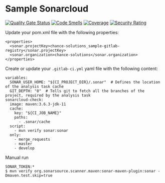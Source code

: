 # Sample Sonarcloud

[![Quality Gate Status](https://sonarcloud.io/api/project_badges/measure?project=chance-solutions_sample-sonarcloud2&metric=alert_status)](https://sonarcloud.io/summary/new_code?id=chance-solutions_sample-sonarcloud2)
[![Code Smells](https://sonarcloud.io/api/project_badges/measure?project=chance-solutions_sample-sonarcloud2&metric=code_smells)](https://sonarcloud.io/summary/new_code?id=chance-solutions_sample-sonarcloud2)
[![Coverage](https://sonarcloud.io/api/project_badges/measure?project=chance-solutions_sample-sonarcloud2&metric=coverage)](https://sonarcloud.io/summary/new_code?id=chance-solutions_sample-sonarcloud2)
[![Security Rating](https://sonarcloud.io/api/project_badges/measure?project=chance-solutions_sample-sonarcloud2&metric=security_rating)](https://sonarcloud.io/summary/new_code?id=chance-solutions_sample-sonarcloud2)

Update your pom.xml file with the following properties:
```
<properties>
  <sonar.projectKey>chance-solutions_sample-gitlab-registry</sonar.projectKey>
  <sonar.organization>chance-solutions</sonar.organization>
</properties>
```

Create or update your `.gitlab-ci.yml`  yaml file with the following content:
```
variables:
  SONAR_USER_HOME: "${CI_PROJECT_DIR}/.sonar"  # Defines the location of the analysis task cache
  GIT_DEPTH: "0"  # Tells git to fetch all the branches of the project, required by the analysis task
sonarcloud-check:
  image: maven:3.6.3-jdk-11
  cache:
    key: "${CI_JOB_NAME}"
    paths:
      - .sonar/cache
  script:
    - mvn verify sonar:sonar
  only:
    - merge_requests
    - master
    - develop
```

Manual run
```
SONAR_TOKEN:*
$ mvn verify org.sonarsource.scanner.maven:sonar-maven-plugin:sonar -Dmaven.test.skip=true
```
